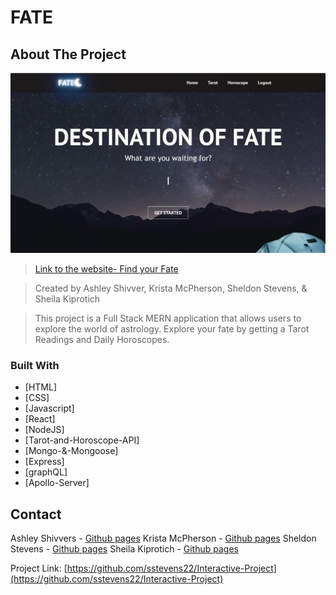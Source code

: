 # FATE

## About The Project

![Fate Screen Shot](./client/public/images/fate-screenshot.jpg)

>[Link to the website- Find your Fate](https://fate-readings.herokuapp.com/)

>Created by Ashley Shivver, Krista McPherson, Sheldon Stevens, & Sheila Kiprotich

>This project is a Full Stack MERN application that allows users to explore the world of astrology. Explore your fate by getting a Tarot Readings and Daily Horoscopes. 

### Built With

* [HTML]
* [CSS]
* [Javascript]
* [React]
* [NodeJS]
* [Tarot-and-Horoscope-API]
* [Mongo-&-Mongoose]
* [Express]
* [graphQL]
* [Apollo-Server]


## Contact

Ashley Shivvers - [Github pages](https://ashivvers95.github.io/)
Krista McPherson - [Github pages](https://kmcpherson49.github.io/)
Sheldon Stevens - [Github pages](https://sstevens22.github.io/)
Sheila Kiprotich - [Github pages](https://sheilashix.github.io/)

Project Link: [https://github.com/sstevens22/Interactive-Project](https://github.com/sstevens22/Interactive-Project)

